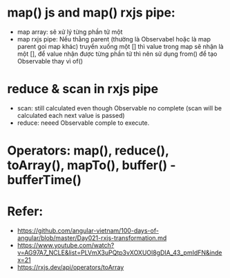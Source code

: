 # map() js and map() rxjs pipe:
- map array: sẽ xử lý từng phần tử một
- map rxjs pipe: Nếu thằng parent (thường là Observabel hoặc là map parent goi map khác) 
truyền xuống một [] thì value trong map sẽ nhận là một [], để value nhận được từng phần tử thì nên sử dụng from() để tạo Observable thay vì of() 

# reduce & scan in rxjs pipe
- scan: still calculated even though Observable no complete (scan will be calculated each next value is passed)
- reduce: neeed Observable comple to execute.

# Operators:  map(), reduce(), toArray(), mapTo(), buffer() - bufferTime()
# Refer: 
- https://github.com/angular-vietnam/100-days-of-angular/blob/master/Day021-rxjs-transformation.md
- https://www.youtube.com/watch?v=AG97A7_NCLE&list=PLVmX3uPQtp3vXOXUOl8gDIA_43_pmIdFN&index=21
- https://rxjs.dev/api/operators/toArray
 